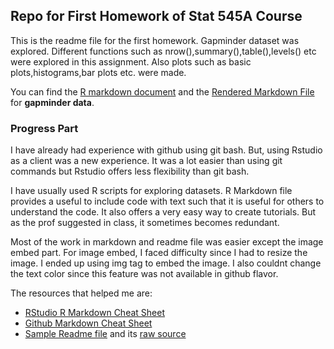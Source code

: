 ## Repo for First Homework of Stat 545A Course 

This is the readme file for the first homework. Gapminder dataset was explored. 
Different functions such as nrow(),summary(),table(),levels() etc were explored in this assignment. Also plots such as basic plots,histograms,bar plots etc. were made.

You can find the [R markdown document](https://github.com/abishekarun/STAT545-hw-rajendran-arun/blob/master/hw01/hw01_gapminder.Rmd) and the [Rendered Markdown 
File](https://github.com/abishekarun/STAT545-hw-rajendran-arun/blob/master/hw01/hw01_gapminder.md) for __gapminder data__.

### Progress Part

I have already had experience with github using git bash. But, using Rstudio as a client was a new experience. It was a lot easier than using git commands but Rstudio offers less flexibility than git bash. 

I have usually used R scripts for exploring datasets. R Markdown file provides a useful to include code with text such that it is useful for others to understand the code. It also offers a very easy way to create tutorials. But as the prof suggested in class, it sometimes becomes redundant.

Most of the work in markdown and readme file was easier except the image embed part. For image embed, I faced difficulty since I had to resize the image. I ended up using img tag to embed the image. I also couldnt change the text color since this feature was not available in github flavor.

The resources that helped me are:

+ [RStudio R Markdown Cheat Sheet](https://www.rstudio.com/wp-content/uploads/2015/02/rmarkdown-cheatsheet.pdf)
+ [Github Markdown Cheat Sheet](https://github.com/adam-p/markdown-here/wiki/Markdown-Cheatsheet)
+ [Sample Readme file](https://github.com/STAT545-UBC/STAT545-UBC.github.io/blob/master/hw01_sample_readme.md) and its [raw source](https://raw.githubusercontent.com/STAT545-UBC/STAT545-UBC.github.io/master/hw01_sample_readme.md)